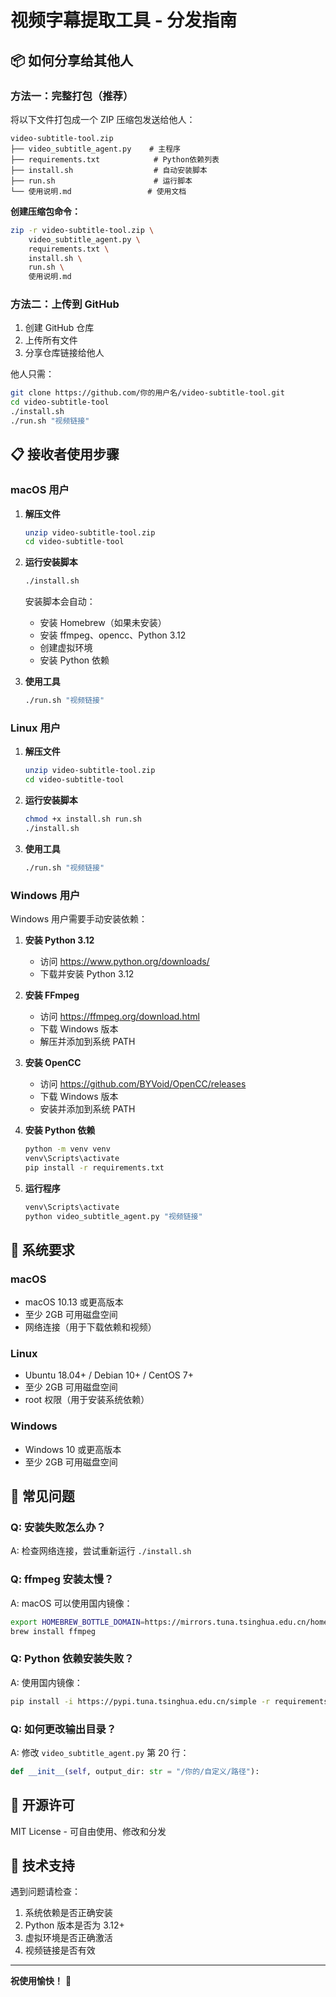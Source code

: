 # 视频字幕提取工具 - 分发指南

## 📦 如何分享给其他人

### 方法一：完整打包（推荐）

将以下文件打包成一个 ZIP 压缩包发送给他人：

```
video-subtitle-tool.zip
├── video_subtitle_agent.py    # 主程序
├── requirements.txt            # Python依赖列表
├── install.sh                  # 自动安装脚本
├── run.sh                      # 运行脚本
└── 使用说明.md                 # 使用文档
```

**创建压缩包命令：**
```bash
zip -r video-subtitle-tool.zip \
    video_subtitle_agent.py \
    requirements.txt \
    install.sh \
    run.sh \
    使用说明.md
```

### 方法二：上传到 GitHub

1. 创建 GitHub 仓库
2. 上传所有文件
3. 分享仓库链接给他人

他人只需：
```bash
git clone https://github.com/你的用户名/video-subtitle-tool.git
cd video-subtitle-tool
./install.sh
./run.sh "视频链接"
```

## 📋 接收者使用步骤

### macOS 用户

1. **解压文件**
   ```bash
   unzip video-subtitle-tool.zip
   cd video-subtitle-tool
   ```

2. **运行安装脚本**
   ```bash
   ./install.sh
   ```

   安装脚本会自动：
   - 安装 Homebrew（如果未安装）
   - 安装 ffmpeg、opencc、Python 3.12
   - 创建虚拟环境
   - 安装 Python 依赖

3. **使用工具**
   ```bash
   ./run.sh "视频链接"
   ```

### Linux 用户

1. **解压文件**
   ```bash
   unzip video-subtitle-tool.zip
   cd video-subtitle-tool
   ```

2. **运行安装脚本**
   ```bash
   chmod +x install.sh run.sh
   ./install.sh
   ```

3. **使用工具**
   ```bash
   ./run.sh "视频链接"
   ```

### Windows 用户

Windows 用户需要手动安装依赖：

1. **安装 Python 3.12**
   - 访问 https://www.python.org/downloads/
   - 下载并安装 Python 3.12

2. **安装 FFmpeg**
   - 访问 https://ffmpeg.org/download.html
   - 下载 Windows 版本
   - 解压并添加到系统 PATH

3. **安装 OpenCC**
   - 访问 https://github.com/BYVoid/OpenCC/releases
   - 下载 Windows 版本
   - 安装并添加到系统 PATH

4. **安装 Python 依赖**
   ```cmd
   python -m venv venv
   venv\Scripts\activate
   pip install -r requirements.txt
   ```

5. **运行程序**
   ```cmd
   venv\Scripts\activate
   python video_subtitle_agent.py "视频链接"
   ```

## 🔧 系统要求

### macOS
- macOS 10.13 或更高版本
- 至少 2GB 可用磁盘空间
- 网络连接（用于下载依赖和视频）

### Linux
- Ubuntu 18.04+ / Debian 10+ / CentOS 7+
- 至少 2GB 可用磁盘空间
- root 权限（用于安装系统依赖）

### Windows
- Windows 10 或更高版本
- 至少 2GB 可用磁盘空间

## 📝 常见问题

### Q: 安装失败怎么办？
A: 检查网络连接，尝试重新运行 `./install.sh`

### Q: ffmpeg 安装太慢？
A: macOS 可以使用国内镜像：
```bash
export HOMEBREW_BOTTLE_DOMAIN=https://mirrors.tuna.tsinghua.edu.cn/homebrew-bottles
brew install ffmpeg
```

### Q: Python 依赖安装失败？
A: 使用国内镜像：
```bash
pip install -i https://pypi.tuna.tsinghua.edu.cn/simple -r requirements.txt
```

### Q: 如何更改输出目录？
A: 修改 `video_subtitle_agent.py` 第 20 行：
```python
def __init__(self, output_dir: str = "/你的/自定义/路径"):
```

## 📄 开源许可

MIT License - 可自由使用、修改和分发

## 🤝 技术支持

遇到问题请检查：
1. 系统依赖是否正确安装
2. Python 版本是否为 3.12+
3. 虚拟环境是否正确激活
4. 视频链接是否有效

---

**祝使用愉快！** 🎉
